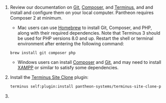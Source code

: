1. Review our documentation on [Git](/guides/git/git-config), [Composer](/guides/composer), and [Terminus](/terminus), and and install and configure them on your local computer. Pantheon requires Composer 2 at minimum.

   - Mac users can use [Homebrew](https://brew.sh/) to install Git, Composer, and PHP, along with their required dependencies. Note that Terminus 3 should be used for PHP versions 8.0 and up. Restart the shell or terminal environment after entering the following command:

    ```bash{promptUser: user}
    brew install git composer php
    ```

   - Windows users can install [Composer](https://getcomposer.org/doc/00-intro.md#installation-windows) and [Git](https://git-scm.com/download/win), and may need to install [XAMPP](https://www.apachefriends.org/index.html) or similar to satisfy some dependencies.

1. Install the [Terminus Site Clone](https://github.com/pantheon-systems/terminus-site-clone-plugin) plugin:

   ```bash
   terminus self:plugin:install pantheon-systems/terminus-site-clone-plugin
   ```

1. <Partial file="export-alias.md" />
